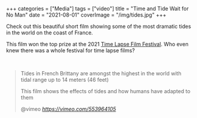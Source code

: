 +++
categories = ["Media"]
tags = ["video"]
title = "Time and Tide Wait for No Man"
date = "2021-08-01"
coverImage = "/img/tides.jpg"
+++

Check out this beautiful short film showing some of the most dramatic tides in the world on the coast of France.

<!--more-->

This film won the top prize at the 2021 [Time Lapse Film Festival](https://timelapsefilmfestival.com/). Who even knew there was a whole festival for time lapse films?

<br>

<blockquote class="quoteback" darkmode="" data-title="Tidal%20Range" data-author="@vimeo" cite="https://vimeo.com/553964105">
                      <p>Tides in French Brittany are amongst the highest in the world with tidal range up to 14 meters (46 feet)</p>
<p>This film shows the effects of tides and how  humans have adapted to them</p>
                      <footer>@vimeo <cite><a href="https://vimeo.com/553964105">https://vimeo.com/553964105</a></cite></footer>
                      </blockquote>
                      <script note="" src="https://cdn.jsdelivr.net/gh/Blogger-Peer-Review/quotebacks@1/quoteback.js"></script>
